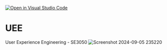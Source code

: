 [![Open in Visual Studio Code](https://classroom.github.com/assets/open-in-vscode-718a45dd9cf7e7f842a935f5ebbe5719a5e09af4491e668f4dbf3b35d5cca122.svg)](https://classroom.github.com/online_ide?assignment_repo_id=11651049&assignment_repo_type=AssignmentRepo)
# UEE
User Experience Engineering​ - SE3050
![Screenshot 2024-09-05 235220](https://github.com/user-attachments/assets/d12ace9d-b092-454a-a13d-e84ccd109189)
